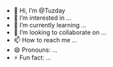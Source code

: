 - 👋 Hi, I’m @Tuzday
- 👀 I’m interested in ...
- 🌱 I’m currently learning ...
- 💞️ I’m looking to collaborate on ...
- 📫 How to reach me ...
- 😄 Pronouns: ...
- ⚡ Fun fact: ...

<!---
Tuzday/Tuzday is a ✨ special ✨ repository because its `README.md` (this file) appears on your GitHub profile.
You can click the Preview link to take a look at your changes.
--->
